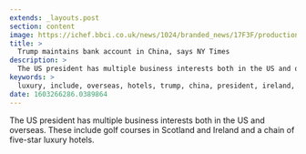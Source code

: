 ```yaml
--- 
extends: _layouts.post 
section: content 
image: https://ichef.bbci.co.uk/news/1024/branded_news/17F3F/production/_115011189_trumpandxihandshake.jpg 
title: > 
  Trump maintains bank account in China, says NY Times 
description: > 
  The US president has multiple business interests both in the US and overseas.These include golf courses in Scotland and Ireland and a chain of five-star luxury hotels. 
keywords: > 
  luxury, include, overseas, hotels, trump, china, president, ireland, golf, scotland, interests, ny, multiple, account, times, maintains, bank 
date: 1603266286.0389864 
--- 
```

<div><p>The US president has multiple business interests both in the US and overseas. These include golf courses in Scotland and Ireland and a chain of five-star luxury hotels.</p></div>
